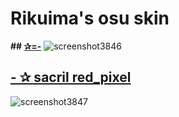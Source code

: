 # Rikuima's osu skin
**## [✰=-](https://drive.google.com/file/d/1_0Ccno4Khffm09HtQ26AAB_64zUfAyNP/view?usp=sharing)**
![screenshot3846](https://github.com/user-attachments/assets/70f911d1-5486-4916-88c1-bc9a9db570bc)


## [- ✰ sacril red_pixel](https://drive.google.com/file/d/1mbkqhLtZnOVFrTbW-rRQJqwFazAt0V89/view?usp=sharing)
![screenshot3847](https://github.com/user-attachments/assets/203167d9-a847-461b-a5dc-0448c7064502)
